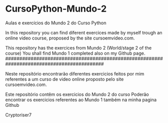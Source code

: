 # CursoPython-Mundo-2
Aulas e exercícios do Mundo 2 do Curso Python 

In this repository you can find diferent exercices made by myself trough an online video course,
proposed by the site cursoemvideo.com.

This repository has the exercices from Mundo 2 (World/stage 2 of the course)
You shall find Mundo 1 completed also on my Github page.
###########################################################################################

Neste repositório encontrarão diferentes exercicios feitos por mim referentes a um curso de video online proposto 
pelo site cursoemvideo.com.

Este repositório contêm os exercicios do Mundo 2 do curso
Poderão encontrar os exercicios referentes ao Mundo 1 também na minha pagina Github

Cryptoriser7
